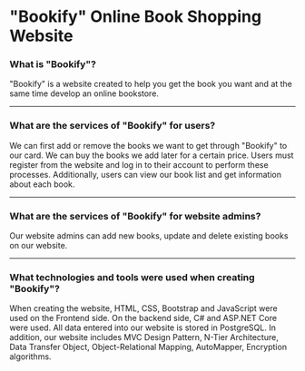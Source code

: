 <div>
  <h1>"Bookify" Online Book Shopping Website</h1>
</div>

<div>
  <h3>What is "Bookify"?</h3>
  <p>
    "Bookify" is a website created to help you get the book you want and at the same time develop an online bookstore.
  </p>
</div>
<hr>
<div>
  <h3>What are the services of "Bookify" for users?</h3>
  <p>
    We can first add or remove the books we want to get through "Bookify" to our card. We can buy the books we add later for a certain price. 
    Users must register from the website and log in to their account to perform these processes. 
    Additionally, users can view our book list and get information about each book.
  </p>
</div>
<hr>
<div>
  <h3>What are the services of "Bookify" for website admins?</h3>
  <p>
    Our website admins can add new books, update and delete existing books on our website.
  </p>
</div>
<hr>
<div>
  <h3>What technologies and tools were used when creating "Bookify"?</h3>
  <p>
    When creating the website, HTML, CSS, Bootstrap and JavaScript were used on the Frontend side. On the backend side, C# and ASP.NET Core were used. 
    All data entered into our website is stored in PostgreSQL. In addition, our website includes MVC Design Pattern, N-Tier Architecture, 
    Data Transfer Object, Object-Relational Mapping, AutoMapper, Encryption algorithms.
  </p>
</div>
